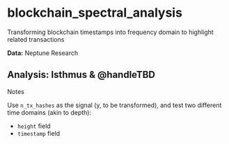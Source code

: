# blockchain_spectral_analysis

Transforming blockchain timestamps into frequency domain to highlight related transactions

**Data:** Neptune Research

**Analysis:** Isthmus & @handleTBD
---

Notes

Use `n_tx_hashes` as the signal (y, to be transformed), and test two different time domains (akin to depth):
-  `height` field
-  `timestamp` field

